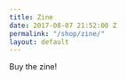 ```yaml
---
title: Zine
date: 2017-08-07 21:52:00 Z
permalink: "/shop/zine/"
layout: default
---
```


Buy the zine! 